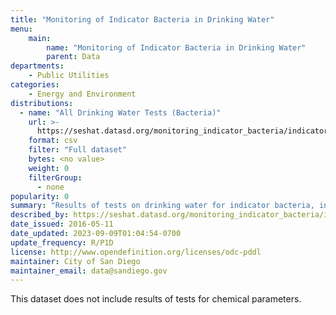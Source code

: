 ```yaml
---
title: "Monitoring of Indicator Bacteria in Drinking Water"
menu:
    main:
        name: "Monitoring of Indicator Bacteria in Drinking Water"
        parent: Data
departments: 
    - Public Utilities
categories:
    - Energy and Environment
distributions:
  - name: "All Drinking Water Tests (Bacteria)"
    url: >-
      https://seshat.datasd.org/monitoring_indicator_bacteria/indicator_bacteria_tests_datasd.csv
    format: csv
    filter: "Full dataset"
    bytes: <no value>
    weight: 0
    filterGroup: 
      - none
popularity: 0
summary: "Results of tests on drinking water for indicator bacteria, including fecal coliform and E. coli"
described_by: https://seshat.datasd.org/monitoring_indicator_bacteria/indicator_bacteria_tests_dictionary_datasd.csv
date_issued: 2016-05-11
date_updated: 2023-09-09T01:04:54-0700
update_frequency: R/P1D
license: http://www.opendefinition.org/licenses/odc-pddl
maintainer: City of San Diego
maintainer_email: data@sandiego.gov
---
```


This dataset does not include results of tests for chemical parameters.